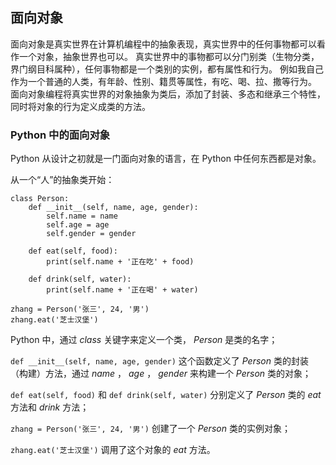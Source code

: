 ## 面向对象 ##
面向对象是真实世界在计算机编程中的抽象表现，真实世界中的任何事物都可以看作一个对象，抽象世界也可以。
真实世界中的事物都可以分门别类（生物分类，界门纲目科属种），任何事物都是一个类别的实例，都有属性和行为。
例如我自己作为一个普通的人类，有年龄、性别、籍贯等属性，有吃、喝、拉、撒等行为。
面向对象编程将真实世界的对象抽象为类后，添加了封装、多态和继承三个特性，同时将对象的行为定义成类的方法。

### Python 中的面向对象 ###
Python 从设计之初就是一门面向对象的语言，在 Python 中任何东西都是对象。

从一个“人”的抽象类开始：

```
class Person:
    def __init__(self, name, age, gender):
        self.name = name
        self.age = age
        self.gender = gender
    
    def eat(self, food):
        print(self.name + '正在吃' + food)
    
    def drink(self, water):
        print(self.name + '正在喝' + water)

zhang = Person('张三', 24, '男')
zhang.eat('芝士汉堡')
````

Python 中，通过 _class_ 关键字来定义一个类， _Person_ 是类的名字；

```def __init__(self, name, age, gender)``` 这个函数定义了 _Person_ 类的封装（构建）方法，通过 _name_ ， _age_ ， _gender_ 来构建一个 _Person_ 类的对象；

```def eat(self, food)``` 和 ```def drink(self, water)``` 分别定义了 _Person_ 类的 _eat_ 方法和 _drink_ 方法；

```zhang = Person('张三', 24, '男')``` 创建了一个 _Person_ 类的实例对象；

```zhang.eat('芝士汉堡')``` 调用了这个对象的 _eat_ 方法。
